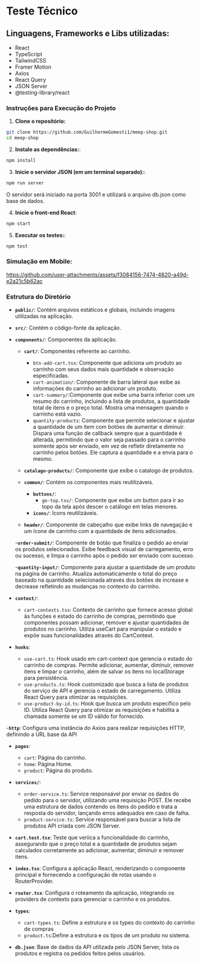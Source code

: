 # Teste Técnico

## Linguagens, Frameworks e Libs utilizadas:

- React
- TypeScript
- TailwindCSS
- Framer Motion
- Axios
- React Query
- JSON Server
- @testing-library/react

### Instruções para Execução do Projeto

1. **Clone o repositório:**

```bash
git clone https://github.com/GuilhermeGomesti1/meep-shop.git
cd meep-shop
```

2. **Instale as dependências:**:

```bash
npm install
```

3. **Inicie o servidor JSON (em um terminal separado):**:

```bash
npm run server
```

O servidor será iniciado na porta 3001 e utilizará o arquivo db.json como base de dados.

4. **Inicie o front-end React**:

```bash
npm start
```

5. **Executar os testes:**:

```bash
npm test
```

### Simulação em Mobile:

https://github.com/user-attachments/assets/f3084156-7474-4820-a49d-e2a21c5b62ac

### Estrutura do Diretório

- **`public/`**: Contém arquivos estáticos e globais, incluindo imagens utilizadas na aplicação.
- **`src/`**: Contém o código-fonte da aplicação.

- **`components/`**: Componentes da aplicação.

  - **`cart/`**: Componentes referente ao carrinho.

    - `btn-add-cart.tsx`: Componente que adiciona um produto ao carrinho com seus dados mais quantidade e observação especificadas.
    - `cart-animation/`: Componente de barra lateral que exibe as informações do carrinho ao adicionar um produto.
    - `cart-summary/`:Componente que exibe uma barra inferior com um resumo do carrinho, incluindo a lista de produtos, a quantidade total de itens e o preço total. Mostra uma mensagem quando o carrinho está vazio.
    - `quantity-products`: Componente que permite selecionar e ajustar a quantidade de um item com botões de aumentar e diminuir. Dispara uma função de callback sempre que a quantidade é alterada, permitindo que o valor seja passado para o carrinho somente após ser enviado, em vez de refletir diretamente no carrinho pelos botões. Ele captura a quantidade e a envia para o mesmo.

  - **`catalago-products/`**: Componente que exibe o catalogo de produtos.

  - **`common/`**: Contém os componentes mais reutilizáveis.

    - **`buttons/`**:
      - `go-top.tsx/`: Componente que exibe um button para ir ao topo da tela após descer o catálogo em telas menores.
    - **`icons/`**: Icons reutilizáveis.

  - **`header/`**: Componente de cabeçalho que exibe links de navegação e um ícone de carrinho com a quantidade de itens adicionados.

  -**`order-submit/`**: Componente de botão que finaliza o pedido ao enviar os produtos selecionados. Exibe feedback visual de carregamento, erro ou sucesso, e limpa o carrinho após o pedido ser enviado com sucesso.

  -**`quantity-input/`**: Componente para ajustar a quantidade de um produto na página de carrinho. Atualiza automaticamente o total do preço baseado na quantidade selecionada através dos botões de increase e decrease refletindo as mudanças no contexto do carrinho.

- **`context/`**:

  - `cart-contexts.tsx`: Contexto de carrinho que fornece acesso global às funções e estado do carrinho de compras, permitindo que componentes possam adicionar, remover e ajustar quantidades de produtos no carrinho. Utiliza useCart para manipular o estado e expõe suas funcionalidades através do CartContext.

- **`hooks`**:
  - `use-cart.ts`: Hook usado em cart-context que gerencia o estado do carrinho de compras. Permite adicionar, aumentar, diminuir, remover itens e limpar o carrinho, além de salvar os itens no localStorage para persistência.
  - `use-products.ts`: Hook customizado que busca a lista de produtos do serviço de API e gerencia o estado de carregamento.
    Utiliza React Query para otimizar as requisições.
  - `use-product-by-id.ts`: Hook que busca um produto específico pelo ID. Utiliza React Query para otimizar as requisições e habilita a chamada somente se um ID válido for fornecido.

-**`http`**: Configura uma instância do Axios para realizar requisições HTTP, definindo a URL base da API

- **`pages`**:

  - `cart`: Página do carrinho.
  - `home`: Página Home.
  - `product`: Página do produto.

- **`services/`**:

  - `order-service.ts`: Service responsável por enviar os dados do pedido para o servidor, utilizando uma requisição POST. Ele recebe uma estrutura de dados contendo os itens do pedido e trata a resposta do servidor, lançando erros adequados em caso de falha.
  - `product-service.ts`: Service responsável para buscar a lista de produtos API criada com JSON Server.

- **`cart.test.tsx`**: Teste que veriica a funcionalidade do carrinho, assegurando que o preço total e a quantidade de produtos sejam calculados corretamente ao adicionar, aumentar, diminuir e remover itens.

- **`index.tsx`**: Configura a aplicação React, renderizando o componente principal e fornecendo a configuração de rotas usando o RouterProvider.

- **`router.tsx`**: Configura o roteamento da aplicação, integrando os providers de contexto para gerenciar o carrinho e os produtos.

- **`types`**:

  - `cart-types.ts`: Define a estrutura e os types do contexto do carrinho de compras
  - `product.ts`:Define a estrutura e os tipos de um produto no sistema.

- **`db.json`**: Base de dados da API utilizada pelo JSON Server, lista os produtos e registra os pedidos feitos pelos usuários.
